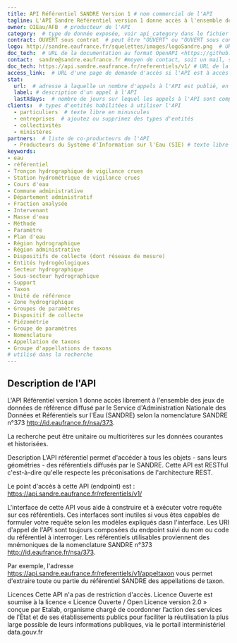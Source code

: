 ```yaml
---
title: API Référentiel SANDRE Version 1 # nom commercial de l'API
tagline: L'API Sandre Référentiel version 1 donne accès à l'ensemble des jeux de données de référence diffusé par le Service d'Administration Nationale des Données et Référentiels sur l'Eau (SANDRE)  # une phrase maximum
owner: OIEau/AFB  # producteur de l'API
category:  # type de donnée exposée, voir api_category dans le fichier _config.yml
contract: OUVERT sous contrat  # peut être "OUVERT" ou "OUVERT sous contrat"
logo: http://sandre.eaufrance.fr/squelettes/images/logoSandre.png  # URL d'un logo de l'API
doc_tech:  # URL de la documentation au format OpenAPI <https://github.com/OAI/OpenAPI-Specification>
contact:  sandre@sandre.eaufrance.fr #moyen de contact, soit un mail, soit un lien vers formulaire de contact
doc_tech: https://api.sandre.eaufrance.fr/referentiels/v1/ # URL de la documentation technique de l'API au format HTML
access_link:  # URL d'une page de demande d'accès si l'API est à accès restreint
stat:
  url:  # adresse à laquelle un nombre d'appels à l'API est publié, en content-type application/json
  label: # description d'un appel à l'API
  lastXdays:  # nombre de jours sur lequel les appels à l'API sont comptabilisés
clients:  # types d'entités habilitées à utiliser l'API
  - particuliers  # texte libre en minuscules
  - entreprises  # ajoutez ou supprimez des types d'entités
  - collectivités
  - ministères
partners:  # liste de co-producteurs de l'API
  - Producteurs du Système d'Information sur l'Eau (SIE) # texte libre
keywords: 
- eau
- référentiel 
- Tronçon hydrographique de vigilance crues
- Station hydrométrique de vigilance crues
- Cours d'eau
- Commune administrative
- Département administratif
- Fraction analysée
- Intervenant
- Masse d'eau
- Méthode
- Paramètre
- Plan d'eau
- Région hydrographique
- Région administrative
- Dispositifs de collecte (dont réseaux de mesure)
- Entités hydrogéologiques
- Secteur hydrographique
- Sous-secteur hydrographique
- Support
- Taxon
- Unité de référence
- Zone hydrographique
- Groupes de paramètres
- Dispositif de collecte
- Piézométrie
- Groupe de paramètres
- Nomenclature
- Appellation de taxons
- Groupe d'appellations de taxons
# utilisé dans la recherche
---
```

## Description de l'API

L'API Référentiel version 1 donne accès librement à l'ensemble des jeux de données de référence diffusé par le Service d'Administration Nationale des Données et Référentiels sur l'Eau (SANDRE) selon la nomenclature SANDRE n°373 http://id.eaufrance.fr/nsa/373.

La recherche peut être unitaire ou multicritères sur les données courantes et historisées.

Description
L'API référentiel permet d'accéder à tous les objets - sans leurs géométries - des référentiels diffusés par le SANDRE. Cette API est RESTful c'est-à-dire qu'elle respecte les préconisations de l'architecture REST.

Le point d'accès à cette API (endpoint) est : https://api.sandre.eaufrance.fr/referentiels/v1/

L'interface de cette API vous aide à construire et à exécuter votre requête sur ces référentiels. Ces interfaces sont inutiles si vous êtes capables de formuler votre requête selon les modèles expliqués dasn l'interface. Les URI d'appel de l'API sont toujours composées du endpoint suivi du nom ou code du référentiel à interroger. Les référentiels utilisables proviennent des mnémoniques de la nomenclature SANDRE n°373 http://id.eaufrance.fr/nsa/373.

Par exemple, l'adresse https://api.sandre.eaufrance.fr/referentiels/v1/appeltaxon vous permet d'extraire toute ou partie du référentiel SANDRE des appellations de taxon.

Licences
Cette API n'a pas de restriction d'accès. Licence Ouverte est soumise à la licence « Licence Ouverte / Open Licence version 2.0 » conçue par Etalab, organisme chargé de coordonner l’action des services de l’État et de ses établissements publics pour faciliter la réutilisation la plus large possible de leurs informations publiques, via le portail interministériel data.gouv.fr

